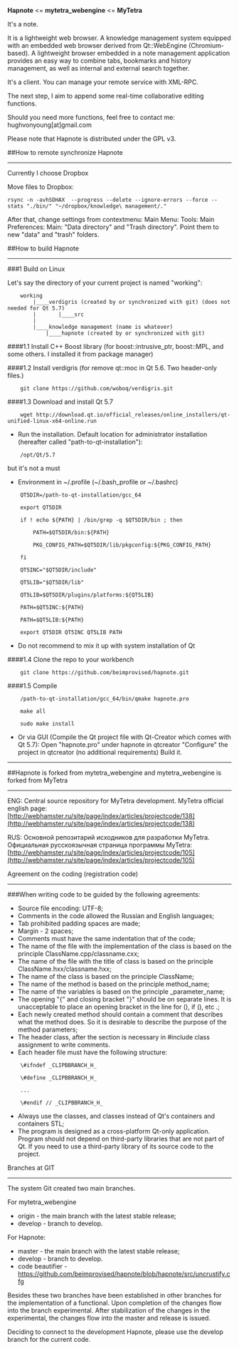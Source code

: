 
**Hapnote** <= **mytetra_webengine** <= **MyTetra**

It's a note.

It is a lightweight web browser. A knowledge management system equipped with an embedded web browser derived from Qt::WebEngine (Chromium-based). A lightweight browser embedded in a note management application provides an easy way to combine tabs, bookmarks and history management, as well as internal and external search together.

It's a client. You can manage your remote service with XML-RPC.

The next step, I aim to append some real-time collaborative editing functions.

Should you need more functions, feel free to contact me: hughvonyoung[at]gmail.com

Please note that Hapnote is distributed under the GPL v3.

##How to remote synchronize Hapnote
_______________________________________________________________________

Currently I choose Dropbox

Move files to Dropbox:

	rsync -n -avhSDHAX  --progress --delete --ignore-errors --force --stats "./bin/" "~/dropbox/knowledge\ management/."

After that, change settings from contextmenu: Main Menu: Tools: Main Preferences: Main: "Data directory" and "Trash directory". Point them to new "data" and "trash" folders.

##How to build Hapnote
_______________________________________________________________________

###1 Build on Linux

Let's say the directory of your current project is named "working":
```
	working
	    |____verdigris (created by or synchronized with git) (does not needed for Qt 5.7)
	    |       |____src
	    |
	    |____knowledge management (name is whatever)
		    |____hapnote (created by or synchronized with git)
```
####1.1 Install C++ Boost library (for boost::intrusive_ptr, boost::MPL, and some others. I installed it from package manager)

####1.2 Install verdigris (for remove qt::moc in Qt 5.6. Two header-only files.)
```
	git clone https://github.com/woboq/verdigris.git
```
####1.3 Download and install Qt 5.7
```
	wget http://download.qt.io/official_releases/online_installers/qt-unified-linux-x64-online.run
```
* Run the installation. Default location for administrator installation (hereafter called "path-to-qt-installation"):
```
	/opt/Qt/5.7
```
but it's not a must

* Environment in ~/.profile (~/.bash_profile or ~/.bashrc)
```
	QT5DIR=/path-to-qt-installation/gcc_64

	export QT5DIR

	if ! echo ${PATH} | /bin/grep -q $QT5DIR/bin ; then

	    PATH=$QT5DIR/bin:${PATH}

	    PKG_CONFIG_PATH=$QT5DIR/lib/pkgconfig:${PKG_CONFIG_PATH}

	fi

	QT5INC="$QT5DIR/include"

	QT5LIB="$QT5DIR/lib"

	QT5LIB=$QT5DIR/plugins/platforms:${QT5LIB}

	PATH=$QT5INC:${PATH}

	PATH=$QT5LIB:${PATH}

	export QT5DIR QT5INC QT5LIB PATH
```
* Do not recommend to mix it up with system installation of Qt

####1.4 Clone the repo to your workbench
```
	git clone https://github.com/beimprovised/hapnote.git
```
####1.5 Compile
```
	/path-to-qt-installation/gcc_64/bin/qmake hapnote.pro

	make all

	sudo make install
```
* Or via GUI (Compile the Qt project file with Qt-Creator which comes with Qt 5.7):
        Open "hapnote.pro" under hapnote in qtcreator
        "Configure" the project in qtcreator (no additional requirements)
        Build it.

_______________________________________________________________________

##Hapnote is forked from mytetra_webengine and mytetra_webengine is forked from MyTetra
_______________________________________________________________________

ENG: Central source repository for MyTetra development.
MyTetra official english page: [http://webhamster.ru/site/page/index/articles/projectcode/138](http://webhamster.ru/site/page/index/articles/projectcode/138)

RUS: Основной репозитарий исходников для разработки MyTetra.
Официальная русскоязычная страница программы MyTetra: [http://webhamster.ru/site/page/index/articles/projectcode/105](http://webhamster.ru/site/page/index/articles/projectcode/105)

Agreement on the coding (registration code)

_______________________________________________________________________

###When writing code to be guided by the following agreements:

* Source file encoding: UTF-8;
* Comments in the code allowed the Russian and English languages;
* Tab prohibited padding spaces are made;
* Margin - 2 spaces;
* Comments must have the same indentation that of the code;
* The name of the file with the implementation of the class is based on the principle ClassName.cpp/classname.cxx;
* The name of the file with the title of class is based on the principle ClassName.hxx/classname.hxx;
* The name of the class is based on the principle ClassName;
* The name of the method is based on the principle method_name;
* The name of the variables is based on the principle _parameter_name;
* The opening "{" and closing bracket "}" should be on separate lines. It is unacceptable to place an opening bracket in the line for (), if (), etc .;
* Each newly created method should contain a comment that describes what the method does. So it is desirable to describe the purpose of the method parameters;
* The header class, after the section is necessary in #include class assignment to write comments.
* Each header file must have the following structure:
```
	\#ifndef _CLIPBBRANCH_H_

	\#define _CLIPBBRANCH_H_

	...

	\#endif // _CLIPBBRANCH_H_
```
* Always use the classes, and classes instead of Qt's containers and containers STL;
* The program is designed as a cross-platform Qt-only application. Program should not depend on third-party libraries that are not part of Qt. If you need to use a third-party library of its source code to the project.

Branches at GIT
_______________________________________________________________________

The system Git created two main branches.

For mytetra_webengine

* origin       - the main branch with the latest stable release;
* develop      - branch to develop.

For Hapnote:

* master            - the main branch with the latest stable release;
* develop           - branch to develop.
* code beautifier   - https://github.com/beimprovised/hapnote/blob/hapnote/src/uncrustify.cfg

Besides these two branches have been established in other branches for the implementation of a functional. Upon completion of the changes flow into the branch experimental. After stabilization of the changes in the experimental, the changes flow into the master and release is issued.

Deciding to connect to the development Hapnote, please use the develop branch for the current code.
